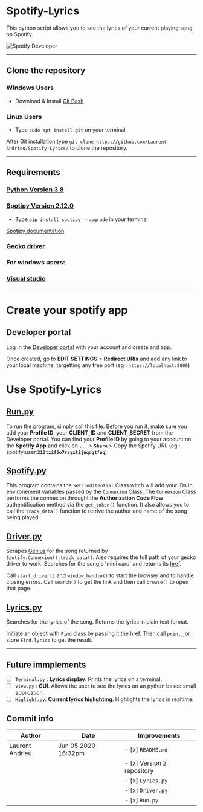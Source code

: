 # Spotify-Lyrics

This python script allows you to see the lyrics of your current playing song on Spotify.

![Spotify Developer](https://developer.spotify.com/assets/FBImage.png)

---

## Clone the repository

### Windows Users
* Download & Install [Git Bash](https://gitforwindows.org/)

### Linux Users
* Type `sudo apt install git` on your terminal

After Git installation type `git clone https://github.com/Laurent-Andrieu/Spotify-Lyrics/` to clone the repository.

---

## Requirements

###  [Python Version 3.8](https://www.python.org/downloads/release/python-382/)
###  [Spotipy Version 2.12.0](https://github.com/plamere/spotipy/blob/2.12.0/docs/index.rst)
* Type `pip install spotipy --upgrade` in your terminal

[Spotipy documentation](https://spotipy.readthedocs.io/en/2.12.0/)
### [Gecko driver](https://github.com/mozilla/geckodriver/releases)
### For windows users:
### [Visual studio](https://support.microsoft.com/en-us/help/2977003/the-latest-supported-visual-c-downloads)
---

# Create your spotify app

##  Developer portal
Log in the [Developer portal](https://developer.spotify.com/dashboard/login) with your account and create and app.

Once created, go to **EDIT SETTINGS** > **Redirect URIs** and add any link to your local machine, targetting any free port (eg : `https://localhost:8000`)


# Use Spotify-Lyrics

##  [Run.py](https://github.com/Laurent-Andrieu/Spotify-Lyrics/blob/Version1/Run.py)
To run the program, simply call this file. Before you run it, make sure you add your **Profile ID**, your **CLIENT_ID** and **CLIENT_SECRET** from the Developer portal.
You can find your **Profile ID** by going to your account on the **Spotify App** and click on **`...`** > **`Share`** > Copy the Spotify URI. (eg : spotify:user:**`213tzif5o7rzyxtijuqdgtfuq`**)

##  [Spotify.py](https://github.com/Laurent-Andrieu/Spotify-Lyrics/blob/Version2/Spotify.py)
This program contains the `SetCreditential` Class witch will add your IDs in environement variables passed by the `Connexion` Class.
The `Connexion` Class performs the connexion throught the **Authorization Code Flow** authentification method via the `get_token()` function.
It also allows you to call the `track_data()` function to retrive the author and name of the song being played.

##  [Driver.py](https://github.com/Laurent-Andrieu/Spotify-Lyrics/blob/Version2/Driver.py)
Scrapes [Genius]() for the song returned by `Spotify.Connexion().track_data()`. Also requires the full path of your gecko driver to work.
Searches for the song's 'mini card' and returns its [href]().

Call `start_driver()` and `window_handle()` to start the browser and to handle closing errors.
Call `search()` to get the link and then call `browse()` to open that page.

## [Lyrics.py](https://github.com/Laurent-Andrieu/Spotify-Lyrics/blob/Version2/Lyrics.py)
Searches for the lyrics of the song.
Returns the lyrics in plain text format.

Initiate an object with `Find` class  by passing it the [href](). Then call `print_` or store `Find.lyrics` to get the result.


---

##  Future immplements
- [ ]  `Terminal.py` : **Lyrics display**.  Prints the lyrics on a terminal.
- [ ]  `View.py` : **GUI**.  Allows the user to see the lyrics on an python based small application.
- [ ]  `Higlight.py`: **Current lyrics higlighting**. Highlights the lyrics in realtime.

##  Commit info
**Author**  | **Date**  | **Improvements**
----------- | --------- | ----------------
Laurent Andrieu | Jun 05 2020 16:32pm | - [x] `README.md`
  | | | - [x] Version 2 repository
  | | | - [x] `Lyrics.py`
  | | | - [x] `Driver.py`
  | | | - [x] `Run.py`
